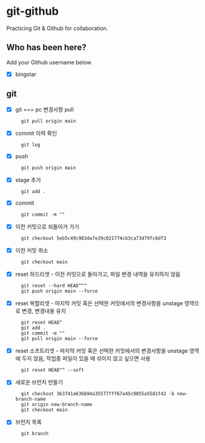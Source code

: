# git-github

Practicing Git &amp; Github for collaboration.

## Who has been here?

Add your Github username below.

- [x] bingstar

## git

- [x] git === pc 변경사항 pull

        git pull origin main

- [x] commit 이력 확인

        git log

- [x] push

        git push origin main

- [x] stage 추가

        git add .

- [x] commit

        git commit -m ""

- [x] 이전 커밋으로 되돌아가 가기

        git checkout 5eb5c49c983da7e39c021774cb3ca73d79fc6df3

- [x] 이전 커밋 취소

        git checkout main

- [x] reset 하드리셋 - 이전 커밋으로 돌아가고, 파일 변경 내역을 유지하지 않음

        git reset --hard HEAD^^^
        git push origin main --force

- [x] reset 복합리셋 - 마지막 커밋 혹은 선택한 커밋에서의 변경사항을 unstage 영역으로 변경, 변경내용 유지

        git reset HEAD^
        git add .
        git commit -m ""
        git pull origin main --force

- [x] reset 소프트리셋 - 마지막 커밋 혹은 선택한 커밋에서의 변경사항을 unstage 영역에 두지 않음,
      작업중 파일이 있을 때 섞이지 않고 싶으면 사용

        git reset HEAD^^ --soft

- [x] 새로운 브런치 만들기

        git checkout 363741a636b94a35577fff67a45c8055a5581f42 -b new-branch-name
        git origin new-branch-name
        git checkout main

- [x] 브런치 목록

        git branch
